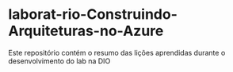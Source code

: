 # laborat-rio-Construindo-Arquiteturas-no-Azure
Este repositório contém o resumo das lições aprendidas durante o desenvolvimento do lab na DIO
